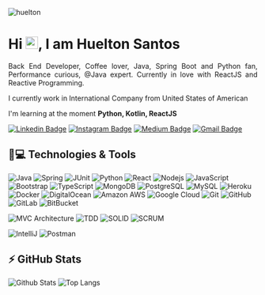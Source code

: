 <p align="left"><img src="https://komarev.com/ghpvc/?username=huelton" alt="huelton" /></p>


<h1 align = "justify"> Hi <img src="https://media.giphy.com/media/hvRJCLFzcasrR4ia7z/giphy.gif" width="25px">, I am Huelton Santos</h1>
<p align = "justify">Back End Developer, Coffee lover, Java, Spring Boot and Python fan, Performance curious, @Java expert. Currently in love with ReactJS and Reactive Programming.</p>

I currently work in International Company from United States of American

I'm learning at the moment **Python, Kotlin, ReactJS**


[![Linkedin Badge](https://img.shields.io/badge/-huelton-blue?style=flat-square&logo=Linkedin&logoColor=white&link=https://www.linkedin.com/in/hueltondihonsantos/)](https://www.linkedin.com/in/hueltondihonsantos/)
[![Instagram Badge](https://img.shields.io/badge/-huelton-purple?style=flat-square&logo=instagram&logoColor=white&link=https://www.instagram.com/huelton/?hl=pt-br)](https://instagram.com/huelton)
[![Medium Badge](https://img.shields.io/badge/-@huelton-03a57a?style=flat-square&labelColor=000000&logo=Medium&link=https://medium.com/@hueltondihon/)](https://medium.com/@hueltondihon)
[![Gmail Badge](https://img.shields.io/badge/-hueltondihon@gmail.com-c14438?style=flat-square&logo=Gmail&logoColor=white&link=mailto:hueltondihon@gmail.com)](mailto:hueltondihon@gmail.com)

## 🚀💻 Technologies & Tools

![Java](https://img.shields.io/badge/-Java-000?&logo=Java&logoColor=007396)
![Spring](https://img.shields.io/badge/-Spring-000?&logo=Spring)
![JUnit](https://img.shields.io/badge/JUnit-000?logo=cachet&logoColor=%20-%2325A162.svg)
![Python](https://img.shields.io/badge/-Python-black?style=flat-square&logo=Python)
![React](https://img.shields.io/badge/-React-black?style=flat-square&logo=react)
![Nodejs](https://img.shields.io/badge/-Nodejs-black?style=flat-square&logo=Node.js)
![JavaScript](https://img.shields.io/badge/-JavaScript-black?style=flat-square&logo=javascript)
![Bootstrap](https://img.shields.io/badge/-Bootstrap-563D7C?style=flat-square&logo=bootstrap)
![TypeScript](https://img.shields.io/badge/-TypeScript-007ACC?style=flat-square&logo=typescript)
![MongoDB](https://img.shields.io/badge/-MongoDB-black?style=flat-square&logo=mongodb)
![PostgreSQL](https://img.shields.io/badge/-PostgreSQL-336791?style=flat-square&logo=postgresql)
![MySQL](https://img.shields.io/badge/-MySQL-black?style=flat-square&logo=mysql)
![Heroku](https://img.shields.io/badge/-Heroku-430098?style=flat-square&logo=heroku)
![Docker](https://img.shields.io/badge/-Docker-black?style=flat-square&logo=docker)
![DigitalOcean](https://img.shields.io/badge/-Digital%20Ocean-darkblue?style=flat-square&logo=digitalocean)
![Amazon AWS](https://img.shields.io/badge/Amazon%20AWS-232F3E?style=flat-square&logo=amazon-aws)
![Google Cloud](https://img.shields.io/badge/Google%20Cloud-black?style=flat-square&logo=google-cloud)
![Git](https://img.shields.io/badge/-Git-black?style=flat-square&logo=git)
![GitHub](https://img.shields.io/badge/-GitHub-181717?style=flat-square&logo=github)
![GitLab](https://img.shields.io/badge/-GitLab-FCA121?style=flat-square&logo=gitlab)
![BitBucket](https://img.shields.io/badge/-BitBucket-darkblue?style=flat-square&logo=bitbucket)

![MVC Architecture](https://img.shields.io/badge/-MVC-000?&logo=MVC)
![TDD](https://img.shields.io/badge/-TDD-000?&logo=TDD)
![SOLID](https://img.shields.io/badge/-SOLID-000?&logo=SOLID)
![SCRUM](https://img.shields.io/badge/-SCRUM-000?&logo=SCRUM)
 
![IntelliJ](https://img.shields.io/badge/-IntelliJ-000?&logo=intellijidea&logoColor=darkwhite)
![Postman](https://img.shields.io/badge/-Postman-000?&logo=Postman)

## ⚡ GitHub Stats

![Github Stats](https://github-readme-stats.vercel.app/api?username=huelton&show_icons=true&count_private=true&show_icons=true&include_all_commits=true)
![Top Langs](https://github-readme-stats.vercel.app/api/top-langs/?username=huelton&hide=TeX&layout=compact)
